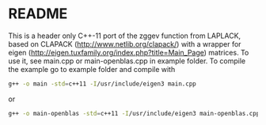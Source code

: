 # README

This is a header only C++-11 port of the zggev function from LAPLACK, based on CLAPACK (http://www.netlib.org/clapack/) with a wrapper for eigen (http://eigen.tuxfamily.org/index.php?title=Main_Page) matrices.
To use it, see main.cpp or main-openblas.cpp in example folder.
To compile the example go to example folder and compile with

```bash
g++ -o main -std=c++11 -I/usr/include/eigen3 main.cpp 
```

or
```bash
g++ -o main-openblas -std=c++11 -I/usr/include/eigen3 main-openblas.cpp -lopenblas
```
